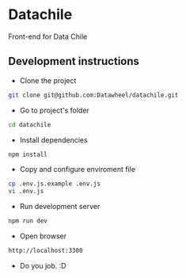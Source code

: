 # Datachile

Front-end for Data Chile

## Development instructions

* Clone the project
```Bash
git clone git@github.com:Datawheel/datachile.git
```

* Go to project's folder
```Bash
cd datachile
```

* Install dependencies
```Bash
npm install
```

* Copy and configure enviroment file
```Bash
cp .env.js.example .env.js
vi .env.js
```

* Run development server
```Bash
npm run dev
```

* Open browser
```Bash
http://localhost:3300
```

* Do you job. :D

